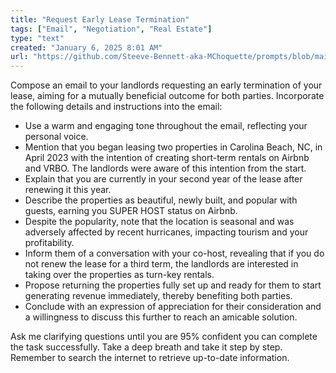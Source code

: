 ```yaml
---
title: "Request Early Lease Termination"
tags: ["Email", "Negotiation", "Real Estate"]
type: "text"
created: "January 6, 2025 8:01 AM"
url: "https://github.com/Steeve-Bennett-aka-MChoquette/prompts/blob/main/request_early_lease_termination.md"
---
```


Compose an email to your landlords requesting an early termination of your lease, aiming for a mutually beneficial outcome for both parties. Incorporate the following details and instructions into the email:

- Use a warm and engaging tone throughout the email, reflecting your personal voice.
- Mention that you began leasing two properties in Carolina Beach, NC, in April 2023 with the intention of creating short-term rentals on Airbnb and VRBO. The landlords were aware of this intention from the start.
- Explain that you are currently in your second year of the lease after renewing it this year.
- Describe the properties as beautiful, newly built, and popular with guests, earning you SUPER HOST status on Airbnb.
- Despite the popularity, note that the location is seasonal and was adversely affected by recent hurricanes, impacting tourism and your profitability.
- Inform them of a conversation with your co-host, revealing that if you do not renew the lease for a third term, the landlords are interested in taking over the properties as turn-key rentals.
- Propose returning the properties fully set up and ready for them to start generating revenue immediately, thereby benefiting both parties.
- Conclude with an expression of appreciation for their consideration and a willingness to discuss this further to reach an amicable solution.

Ask me clarifying questions until you are 95% confident you can complete the task successfully. Take a deep breath and take it step by step. Remember to search the internet to retrieve up-to-date information.